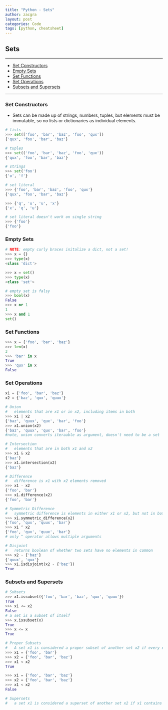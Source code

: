 ```yaml
---
title: "Python - Sets"
author: zacgra
layout: post
categories: Code
tags: [python, cheatsheet]
---
```


## Sets

---

- [Set Constructors](#set-constructors)
- [Empty Sets](#empty-sets)
- [Set Functions](#set-functions)
- [Set Operations](#set-operations)
- [Subsets and Supersets](#subsets-and-supersets)

---

### Set Constructors

- Sets can be made up of strings, numbers, tuples, but elements must be immutable, so no lists or dictionaries as individual elements.

```py
# lists
>>> set(['foo', 'bar', 'baz', 'foo', 'qux'])
{'qux', 'foo', 'bar', 'baz'}

# tuples
>>> set(('foo', 'bar', 'baz', 'foo', 'qux'))
{'qux', 'foo', 'bar', 'baz'}

# strings
>>> set('foo')
{'o', 'f'}

# set literal
>>> {'foo', 'bar', 'baz', 'foo', 'qux'}
{'qux', 'foo', 'bar', 'baz'}

>>> {'q', 'u', 'u', 'x'}
{'x', 'q', 'u'}

# set literal doesn't work on single string
>>> {'foo'}
{'foo'}
```

### Empty Sets

```py
# NOTE: empty curly braces initalize a dict, not a set!
>>> x = {}
>>> type(x)
<class 'dict'>

>>> x = set()
>>> type(x)
<class 'set'>

# empty set is falsy
>>> bool(x)
False
>>> x or 1
1
>>> x and 1
set()
```

### Set Functions

```py
>>> x = {'foo', 'bar', 'baz'}
>>> len(x)
3
>>> 'bar' in x
True
>>> 'qux' in x
False
```

### Set Operations

```py
x1 = {'foo', 'bar', 'baz'}
x2 = {'baz', 'qux', 'quux'}

# Union
#   elements that are x1 or in x2, including items in both
>>> x1 | x2
{'baz', 'quux', 'qux', 'bar', 'foo'}
>>> x1.union(x2)
{'baz', 'quux', 'qux', 'bar', 'foo'}
#note, union converts iteraable as argument, doesn't need to be a set

# Intersection
#   elements that are in both x1 and x2
>>> x1 & x2
{'baz'}
>>> x1.intersection(x2)
{'baz'}

# Difference
#   difference is x1 with x2 elements removed
>>> x1 - x2
{'foo', 'bar'}
>>> x1.difference(x2)
{'foo', 'bar'}

# Symmetric Difference
#   symmetric difference is elements in either x1 or x2, but not in both
>>> x1.symmetric_difference(x2)
{'foo', 'qux', 'quux', 'bar'}
>>> x1 ^ x2
{'foo', 'qux', 'quux', 'bar'}
# only ^ operator allows multiple arguments

# Disjoint
#   returns boolean of whether two sets have no elements in common
>>> x2 - {'baz'}
{'quux', 'qux'}
>>> x1.isdisjoint(x2 - {'baz'})
True
```

### Subsets and Supersets

```py
# Subsets
>>> x1.issubset({'foo', 'bar', 'baz', 'qux', 'quux'})
True
>>> x1 <= x2
False
# a set is a subset of itself
>>> x.issubset(x)
True
>>> x <= x
True

# Proper Subsets
#   A set x1 is considered a proper subset of another set x2 if every element of x1 is in x2, and x1 and x2 are not equal.
>>> x1 = {'foo', 'bar'}
>>> x2 = {'foo', 'bar', 'baz'}
>>> x1 < x2
True

>>> x1 = {'foo', 'bar', 'baz'}
>>> x2 = {'foo', 'bar', 'baz'}
>>> x1 < x2
False

# Supersets
#   a set x1 is considered a superset of another set x2 if x1 contains every element of x2.
```
